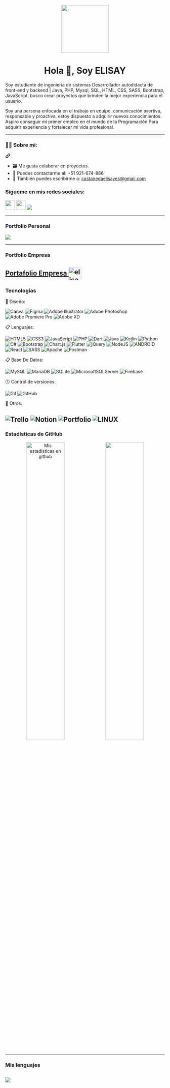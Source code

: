 <p align="center"> <img src="https://github-production-user-asset-6210df.s3.amazonaws.com/109012405/322341977-94ec8467-b4cf-4782-bd7a-f754b7329abf.png?X-Amz-Algorithm=AWS4-HMAC-SHA256&X-Amz-Credential=AKIAVCODYLSA53PQK4ZA%2F20240415%2Fus-east-1%2Fs3%2Faws4_request&X-Amz-Date=20240415T031656Z&X-Amz-Expires=300&X-Amz-Signature=689496eec6a236a211df0cabd7addfc51cd4591d07258c61bb5acbb218422c47&X-Amz-SignedHeaders=host&actor_id=109012405&key_id=0&repo_id=628390586" style="width:150px"> </p>
<h1 align="center">Hola 👋, Soy ELISAY</h1>

Soy estudiante de ingenieria de sistemas Desarrollador autodidacta de front-end y backend | Java, PHP, Mysql, SQL, HTML, CSS, SASS, Bootstrap, JavaScript. busco crear proyectos que brinden la mejor experiencia para el usuario.  
  
Soy una persona enfocada en el trabajo en equipo, comunicación asertiva, responsable y proactiva, estoy dispuesto a adquirir nuevos conocimientos. Aspiro conseguir mi primer empleo en el mundo de la Programación Para adquirir experiencia y fortalecer mi vida profesional.  

<hr>
<div class="markdown-heading" dir="auto"><h3 class="heading-element" dir="auto">👨‍💻 Sobre mi:</h3><a id="user-content--sobre-mi" class="anchor" aria-label="Permalink: 👨‍💻 Sobre mi:" href="#-sobre-mi"><svg class="octicon octicon-link" viewBox="0 0 16 16" version="1.1" width="16" height="16" aria-hidden="true"><path d="m7.775 3.275 1.25-1.25a3.5 3.5 0 1 1 4.95 4.95l-2.5 2.5a3.5 3.5 0 0 1-4.95 0 .751.751 0 0 1 .018-1.042.751.751 0 0 1 1.042-.018 1.998 1.998 0 0 0 2.83 0l2.5-2.5a2.002 2.002 0 0 0-2.83-2.83l-1.25 1.25a.751.751 0 0 1-1.042-.018.751.751 0 0 1-.018-1.042Zm-4.69 9.64a1.998 1.998 0 0 0 2.83 0l1.25-1.25a.751.751 0 0 1 1.042.018.751.751 0 0 1 .018 1.042l-1.25 1.25a3.5 3.5 0 1 1-4.95-4.95l2.5-2.5a3.5 3.5 0 0 1 4.95 0 .751.751 0 0 1-.018 1.042.751.751 0 0 1-1.042.018 1.998 1.998 0 0 0-2.83 0l-2.5 2.5a1.998 1.998 0 0 0 0 2.83Z"></path></svg></a></div>
<ul dir="auto">
<li>🗃 Me gusta colaborar en proyectos.</li>
<li>📱 Puedes contactarme al: +51 921-674-886</li>
<li>📩 También puedes escribirme a: <a href="mailto:castanedaelisayes@gmail.com">castanedaelisayes@gmail.com</a></li>
</ul>

<p>
<h3 align="left">Sigueme en mis redes sociales:</h3>
<a href="https://www.instagram.com/eli.sayes/"><img src="https://img.shields.io/badge/Instagram-%23E4405F.svg?style=for-the-badge&logo=Instagram&logoColor=white" style="margin-bottom: 4px;" height="30px" target="_blank"></a>
<a href="https://www.linkedin.com/in/eli-sayes-casta%C3%B1eda-lopez/"><img src="https://img.shields.io/badge/Linkedin-%231572B6.svg?style=for-the-badge&logo=Linkedin&logoColor=white" style="margin-bottom: 4px;" height="30px" target="_blank"></a>
<a href="https://www.youtube.com/@DevCode_256" target="_blank"><img src="https://img.shields.io/badge/YouTube-FF0000?style=for-the-badge&logo=youtube&logoColor=white" target="_blank"></a>
</p>

---
### Portfolio Personal
<a href="https://elisay-code.netlify.app" rel="nofollow"><img src="https://camo.githubusercontent.com/fc49a99ec9304791b33723dd430eadd95f084924a2b74b66f00e309663ef1567/68747470733a2f2f696d672e736869656c64732e696f2f62616467652f2d706f727461666f6c696f20506572736f6e616c2d3334323341363f7374796c653d666c6174266c6f676f3d476f6f676c652d4368726f6d65266c6f676f436f6c6f723d7768697465" data-canonical-src="https://img.shields.io/badge/-portafolio Personal-01a4f7?style=flat&amp;logo=Google-Chrome&amp;logoColor=white" style="max-width: 100%;"></a>

---
### Portfolio Empresa
<a href="https://devcode256.github.io/DevCode_Portafolio/" target="_blank">Portafolio Empresa <img align="center" src="https://cdn-icons-png.flaticon.com/512/1150/1150626.png" alt="elisay1" height="40" width="40"/></a>
---

### Tecnologías

🎨 Diseño:

![Canva](https://img.shields.io/badge/Canva-%2300C4CC.svg?style=for-the-badge&logo=Canva&logoColor=white)
![Figma](https://img.shields.io/badge/figma-%23F24E1E.svg?style=for-the-badge&logo=figma&logoColor=white)
![Adobe Illustrator](https://img.shields.io/badge/adobeillustrator-%23FF9A00.svg?style=for-the-badge&logo=adobeillustrator&logoColor=white)
![Adobe Photoshop](https://img.shields.io/badge/adobephotoshop-%2331A8FF.svg?style=for-the-badge&logo=adobephotoshop&logoColor=white)
![Adobe Premiere Pro](https://img.shields.io/badge/Adobe%20Premiere%20Pro-9999FF.svg?style=for-the-badge&logo=Adobe%20Premiere%20Pro&logoColor=white)
![Adobe XD](https://img.shields.io/badge/Adobe%20XD-470137?style=for-the-badge&logo=Adobe%20XD&logoColor=#FF61F6) 

📋 Lenguajes:

![HTML5](https://img.shields.io/badge/html5-%23E34F26.svg?style=for-the-badge&logo=html5&logoColor=white)
![CSS3](https://img.shields.io/badge/css3-%231572B6.svg?style=for-the-badge&logo=css3&logoColor=white)
![JavaScript](https://img.shields.io/badge/javascript-%23323330.svg?style=for-the-badge&logo=javascript&logoColor=%23F7DF1E)
![PHP](https://img.shields.io/badge/php-%23777BB4.svg?style=for-the-badge&logo=php&logoColor=white)
![Dart](https://img.shields.io/badge/dart-%230175C2.svg?style=for-the-badge&logo=dart&logoColor=white)
![Java](https://img.shields.io/badge/java-%23ED8B00.svg?style=for-the-badge&logo=java&logoColor=white)
![Kotlin](https://img.shields.io/badge/kotlin-%230095D5.svg?style=for-the-badge&logo=kotlin&logoColor=white)
![Python](https://img.shields.io/badge/python-3670A0?style=for-the-badge&logo=python&logoColor=ffdd54)
![C#](https://img.shields.io/badge/c%23-%23239120.svg?style=for-the-badge&logo=c-sharp&logoColor=white)
![Bootstrap](https://img.shields.io/badge/bootstrap-%23563D7C.svg?style=for-the-badge&logo=bootstrap&logoColor=white) 
![Chart.js](https://img.shields.io/badge/chart.js-F5788D.svg?style=for-the-badge&logo=chart.js&logoColor=white) 
![Flutter](https://img.shields.io/badge/Flutter-%2302569B.svg?style=for-the-badge&logo=Flutter&logoColor=white) 
![jQuery](https://img.shields.io/badge/jquery-%230769AD.svg?style=for-the-badge&logo=jquery&logoColor=white)
![NodeJS](https://img.shields.io/badge/node.js-6DA55F?style=for-the-badge&logo=node.js&logoColor=white) 
![ANDROID](https://img.shields.io/badge/android-%2320232a.svg?style=for-the-badge&logo=android&logoColor=%a4c639)
![React](https://img.shields.io/badge/react-%2320232a.svg?style=for-the-badge&logo=react&logoColor=%2361DAFB)
![SASS](https://img.shields.io/badge/SASS-hotpink.svg?style=for-the-badge&logo=SASS&logoColor=white) 
![Apache](https://img.shields.io/badge/apache-%23D42029.svg?style=for-the-badge&logo=apache&logoColor=white) 
![Postman](https://img.shields.io/badge/Postman-FF6C37?style=for-the-badge&logo=postman&logoColor=white)

📋 Base De Datos:

![MySQL](https://img.shields.io/badge/mysql-%2300f.svg?style=for-the-badge&logo=mysql&logoColor=white)
![MariaDB](https://img.shields.io/badge/MariaDB-003545?style=for-the-badge&logo=mariadb&logoColor=white)
![SQLite](https://img.shields.io/badge/sqlite-%2307405e.svg?style=for-the-badge&logo=sqlite&logoColor=white)
![MicrosoftSQLServer](https://img.shields.io/badge/Microsoft%20SQL%20Sever-CC2927?style=for-the-badge&logo=microsoft%20sql%20server&logoColor=white)
![Firebase](https://img.shields.io/badge/firebase-%23039BE5.svg?style=for-the-badge&logo=firebase)

🕓 Control de versiones:

![Git](https://img.shields.io/badge/git-%23F05033.svg?style=for-the-badge&logo=git&logoColor=white)
![GitHub](https://img.shields.io/badge/github-%23121011.svg?style=for-the-badge&logo=github&logoColor=white)

🥅 Otros:

![Trello](https://img.shields.io/badge/Trello-%23026AA7.svg?style=for-the-badge&logo=Trello&logoColor=white)
![Notion](https://img.shields.io/badge/Notion-%23000000.svg?style=for-the-badge&logo=notion&logoColor=white)
![Portfolio](https://img.shields.io/badge/Portfolio-%23000000.svg?style=for-the-badge&logo=firefox&logoColor=#FF7139)
![LINUX](https://img.shields.io/badge/Linux-FCC624?style=for-the-badge&logo=linux&logoColor=black)
---  
### Estadísticas de GitHub


<div align="center">  
  <img width="49%" height="auto" src="https://github-readme-stats.vercel.app/api?username=elisay1&show_icons=true&count_private=true&hide_border=true&title_color=0ae98a&icon_color=fff&text_color=0ae98a&bg_color=001933" alt="Mis estadísticas en github"/> 
 
  <img width="49%" height="auto" src="https://github-readme-streak-stats.herokuapp.com/?user=elisay1&theme=black-ice&hide_border=true&stroke=222125&background=001933&ring=0ae98a&fire=0ae98a&currStreakLabel=0ae98a"/>
</div>
</div>

---
### Mis lenguajes
![](https://github-readme-stats.vercel.app/api/top-langs/?username=elisay1&theme=black-ice&hide_border=true&stroke=222125&background=001933&include_all_commits=false&count_private=false&layout=compact)
---



